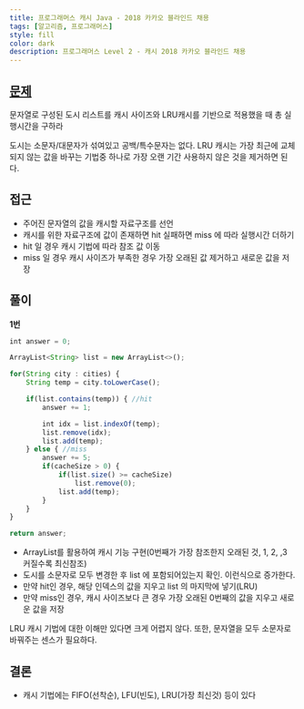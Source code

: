 ```yaml
---
title: 프로그래머스 캐시 Java - 2018 카카오 블라인드 채용
tags: [알고리즘, 프로그래머스]
style: fill
color: dark
description: 프로그래머스 Level 2 - 캐시 2018 카카오 블라인드 채용
---
```


## [문제](https://programmers.co.kr/learn/courses/30/lessons/17680)
문자열로 구성된 도시 리스트를 캐시 사이즈와 LRU캐시를 기반으로 적용했을 때 총 실행시간을 구하라

도시는 소문자/대문자가 섞여있고 공백/특수문자는 없다. LRU 캐시는 가장 최근에 교체되지 않는 값을 바꾸는 기법중 하나로 가장 오랜 기간 사용하지 않은 것을 제거하면 된다.

## 접근
- 주어진 문자열의 값을 캐시할 자료구조를 선언
- 캐시를 위한 자료구조에 값이 존재하면 hit 실패하면 miss 에 따라 실행시간 더하기
- hit 일 경우 캐시 기법에 따라 참조 값 이동
- miss 일 경우 캐시 사이즈가 부족한 경우 가장 오래된 값 제거하고 새로운 값을 저장

## 풀이
**1번**
```javascript
int answer = 0;

ArrayList<String> list = new ArrayList<>();

for(String city : cities) {
    String temp = city.toLowerCase();

    if(list.contains(temp)) { //hit
        answer += 1;

        int idx = list.indexOf(temp);
        list.remove(idx);
        list.add(temp);
    } else { //miss
        answer += 5;
        if(cacheSize > 0) {
            if(list.size() >= cacheSize)
                list.remove(0);
            list.add(temp);                    
        }
    }
}

return answer;
```
- ArrayList를 활용하여 캐시 기능 구현(0번째가 가장 참조한지 오래된 것, 1, 2, ,3 커질수록 최신참조)
- 도시를 소문자로 모두 변경한 후 list 에 포함되어있는지 확인. 이런식으로 증가한다.
- 만약 hit인 경우, 해당 인덱스의 값을 지우고 list 의 마지막에 넣기(LRU)
- 만약 miss인 경우, 캐시 사이즈보다 큰 경우 가장 오래된 0번째의 값을 지우고 새로운 값을 저장

LRU 캐시 기법에 대한 이해만 있다면 크게 어렵지 않다. 또한, 문자열을 모두 소문자로 바꿔주는 센스가 필요하다.

## 결론
- 캐시 기법에는 FIFO(선착순), LFU(빈도), LRU(가장 최신것) 등이 있다